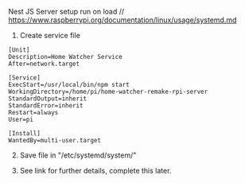 Nest JS Server setup run on load
// https://www.raspberrypi.org/documentation/linux/usage/systemd.md

1) Create service file
```
[Unit]
Description=Home Watcher Service
After=network.target

[Service]
ExecStart=/usr/local/bin/npm start
WorkingDirectory=/home/pi/home-watcher-remake-rpi-server
StandardOutput=inherit
StandardError=inherit
Restart=always
User=pi

[Install]
WantedBy=multi-user.target
```

2) Save file in "/etc/systemd/system/"

3) See link for further details, complete this later.
